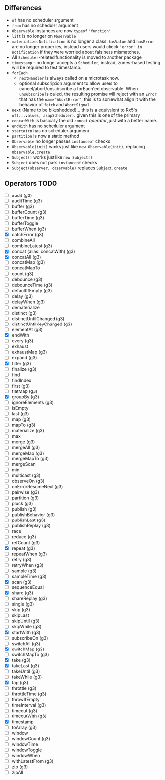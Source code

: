 ## Differences

- `of` has no scheduler argument
- `from` has no scheduler argument
- `Observable` instances are now `typeof` `"function"`.
- `lift` is no longer on `Observable`
- `materialize`: `Notification` is no longer a class. `hasValue` and `hasError` are no longer properties, instead users would check `'error' in notification` if they were worried about falsiness mismatches.
- All `Scheduler`-related functionality is moved to another package
- `timestamp` - no longer accepts a `Scheduler`, instead, zones-based testing will be required to test
timestamp.
- `forEach`
  - `nextHandler` is always called on a microtask now.
  - optional subscription argument to allow users to cancel/abort/unsubscribe a
    forEach'ed observable. When `unsubscribe` is called, the resulting promise will
    reject with an `Error` that has the `name` `"AbortError"`, this is to somewhat
    align it with the behavior of `fetch` and `AbortSignal`.
- `next` (Name to be bikeshedded)... this is a equivalent to Rx5's `of(...values, asapScheduler)`.
  given this is one of the primary
- `concatWith` is basically the old `concat` *operator*, just with a better name.
- `endWith` has no scheduler argument
- `startWith` has no scheduler argument
- `partition` is now a static method
- `Observable` no longer passes `instanceof` checks
- `Observable(init)` works just like `new Observable(init)`, replacing `Observable.create`
- `Subject()` works just like `new Subject()`
- `Subject` does not pass `instanceof` checks
- `Subject(observer, observable)` replaces `Subject.create`




## Operators TODO
- [ ] audit (g3)
- [ ] auditTime (g3)
- [ ] buffer (g3)
- [ ] bufferCount (g3)
- [ ] bufferTime (g3)
- [ ] bufferToggle
- [ ] bufferWhen (g3)
- [x] catchError (g3)
- [ ] combineAll
- [ ] combineLatest (g3)
- [x] concat (alias: concatWith) (g3)
- [x] concatAll (g3)
- [ ] concatMap (g3)
- [ ] concatMapTo
- [ ] count (g3)
- [ ] debounce (g3)
- [ ] debounceTime (g3)
- [ ] defaultIfEmpty (g3)
- [ ] delay (g3)
- [ ] delayWhen (g3)
- [ ] dematerialize
- [ ] distinct (g3)
- [ ] distinctUntilChanged (g3)
- [ ] distinctUntilKeyChanged (g3)
- [ ] elementAt (g3)
- [x] endWith
- [ ] every (g3)
- [ ] exhaust
- [ ] exhaustMap (g3)
- [ ] expand (g3)
- [x] filter (g3)
- [ ] finalize (g3)
- [ ] find
- [ ] findIndex
- [ ] first (g3)
- [ ] flatMap (g3)
- [x] groupBy (g3)
- [ ] ignoreElements (g3)
- [ ] isEmpty
- [ ] last (g3)
- [ ] map (g3)
- [ ] mapTo (g3)
- [ ] materialize (g3)
- [ ] max
- [ ] merge (g3)
- [ ] mergeAll (g3)
- [ ] mergeMap (g3)
- [ ] mergeMapTo (g3)
- [ ] mergeScan
- [ ] min
- [ ] multicast (g3)
- [ ] observeOn (g3)
- [ ] onErrorResumeNext (g3)
- [ ] pairwise (g3)
- [ ] partition (g3)
- [ ] pluck (g3)
- [ ] publish (g3)
- [ ] publishBehavior (g3)
- [ ] publishLast (g3)
- [ ] publishReplay (g3)
- [ ] race
- [ ] reduce (g3)
- [ ] refCount (g3)
- [x] repeat (g3)
- [ ] repeatWhen (g3)
- [ ] retry (g3)
- [ ] retryWhen (g3)
- [ ] sample (g3)
- [ ] sampleTime (g3)
- [x] scan (g3)
- [ ] sequenceEqual
- [x] share (g3)
- [ ] shareReplay (g3)
- [ ] single (g3)
- [ ] skip (g3)
- [ ] skipLast
- [ ] skipUntil (g3)
- [ ] skipWhile (g3)
- [x] startWith (g3)
- [ ] subscribeOn (g3)
- [ ] switchAll (g3)
- [x] switchMap (g3)
- [ ] switchMapTo (g3)
- [x] take (g3)
- [x] takeLast (g3)
- [ ] takeUntil (g3)
- [ ] takeWhile (g3)
- [x] tap (g3)
- [ ] throttle (g3)
- [ ] throttleTime (g3)
- [ ] throwIfEmpty
- [ ] timeInterval (g3)
- [ ] timeout (g3)
- [ ] timeoutWith (g3)
- [x] timestamp
- [ ] toArray (g3)
- [ ] window
- [ ] windowCount (g3)
- [ ] windowTime
- [ ] windowToggle
- [ ] windowWhen
- [ ] withLatestFrom (g3)
- [ ] zip (g3)
- [ ] zipAll
